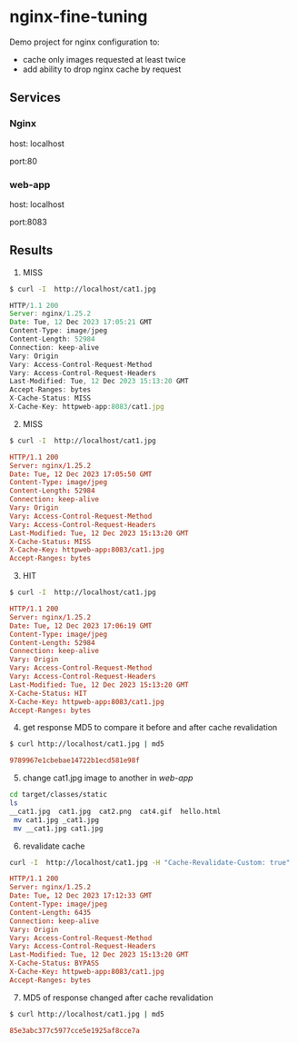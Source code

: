 # nginx-fine-tuning

Demo project for nginx configuration to: 
* cache only images requested at least twice
* add ability to drop nginx cache by request

## Services
### Nginx
host: localhost

port:80 

### web-app
host: localhost

port:8083

## Results

1. MISS
```bash
$ curl -I  http://localhost/cat1.jpg
```
```js
HTTP/1.1 200
Server: nginx/1.25.2
Date: Tue, 12 Dec 2023 17:05:21 GMT
Content-Type: image/jpeg
Content-Length: 52984
Connection: keep-alive
Vary: Origin
Vary: Access-Control-Request-Method
Vary: Access-Control-Request-Headers
Last-Modified: Tue, 12 Dec 2023 15:13:20 GMT
Accept-Ranges: bytes
X-Cache-Status: MISS
X-Cache-Key: httpweb-app:8083/cat1.jpg
```
2. MISS
```bash
$ curl -I  http://localhost/cat1.jpg
```
```toml @sample.conf
HTTP/1.1 200 
Server: nginx/1.25.2
Date: Tue, 12 Dec 2023 17:05:50 GMT
Content-Type: image/jpeg
Content-Length: 52984
Connection: keep-alive
Vary: Origin
Vary: Access-Control-Request-Method
Vary: Access-Control-Request-Headers
Last-Modified: Tue, 12 Dec 2023 15:13:20 GMT
X-Cache-Status: MISS
X-Cache-Key: httpweb-app:8083/cat1.jpg
Accept-Ranges: bytes
```

3. HIT
```bash
$ curl -I  http://localhost/cat1.jpg
```
```toml @sample.conf
HTTP/1.1 200 
Server: nginx/1.25.2
Date: Tue, 12 Dec 2023 17:06:19 GMT
Content-Type: image/jpeg
Content-Length: 52984
Connection: keep-alive
Vary: Origin
Vary: Access-Control-Request-Method
Vary: Access-Control-Request-Headers
Last-Modified: Tue, 12 Dec 2023 15:13:20 GMT
X-Cache-Status: HIT
X-Cache-Key: httpweb-app:8083/cat1.jpg
Accept-Ranges: bytes
```

4. get response MD5 to compare it before and after cache revalidation
```bash
$ curl http://localhost/cat1.jpg | md5
```
```toml @sample.conf
9789967e1cbebae14722b1ecd581e98f
```
5. change cat1.jpg  image to another in *web-app*
```bash
cd target/classes/static
ls
__cat1.jpg  cat1.jpg  cat2.png  cat4.gif  hello.html
 mv cat1.jpg _cat1.jpg
 mv __cat1.jpg cat1.jpg
```
6. revalidate cache
```bash
curl -I  http://localhost/cat1.jpg -H "Cache-Revalidate-Custom: true"
```
```toml @sample.conf
HTTP/1.1 200
Server: nginx/1.25.2
Date: Tue, 12 Dec 2023 17:12:33 GMT
Content-Type: image/jpeg
Content-Length: 6435
Connection: keep-alive
Vary: Origin
Vary: Access-Control-Request-Method
Vary: Access-Control-Request-Headers
Last-Modified: Tue, 12 Dec 2023 15:13:20 GMT
X-Cache-Status: BYPASS
X-Cache-Key: httpweb-app:8083/cat1.jpg
Accept-Ranges: bytes
```
7. MD5 of response changed after cache revalidation
```bash
$ curl http://localhost/cat1.jpg | md5
```
```toml @sample.conf
85e3abc377c5977cce5e1925af8cce7a
```
